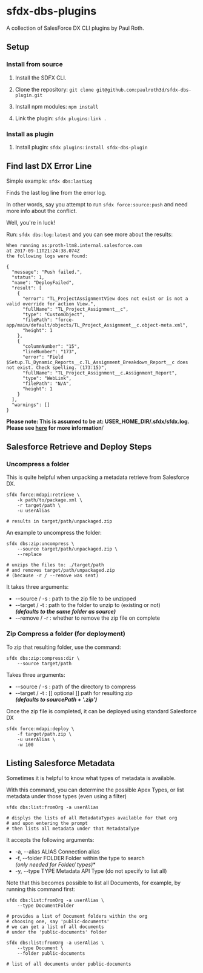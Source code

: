 # sfdx-dbs-plugins 

A collection of SalesForce DX CLI plugins by Paul Roth.

## Setup

### Install from source

1. Install the SDFX CLI.

2. Clone the repository: `git clone git@github.com:paulroth3d/sfdx-dbs-plugin.git`

3. Install npm modules: `npm install`

4. Link the plugin: `sfdx plugins:link .`

### Install as plugin

1. Install plugin: `sfdx plugins:install sfdx-dbs-plugin`

## Find last DX Error Line

Simple example: `sfdx dbs:lastLog`

Finds the last log line from the error log.

In other words, say you attempt to run `sfdx force:source:push` and need more info about the conflict.

Well, you're in luck!

Run: `sfdx dbs:log:latest` and you can see more about the results:

	When running as:proth-ltm8.internal.salesforce.com
	at 2017-09-11T21:24:38.074Z
	the following logs were found:

	{
	  "message": "Push failed.",
	  "status": 1,
	  "name": "DeployFailed",
	  "result": [
		{
		  "error": "TL_ProjectAssignmentView does not exist or is not a valid override for action View.",
		  "fullName": "TL_Project_Assignment__c",
		  "type": "CustomObject",
		  "filePath": "force-app/main/default/objects/TL_Project_Assignment__c.object-meta.xml",
		  "height": 1
		},
		{
		  "columnNumber": "15",
		  "lineNumber": "173",
		  "error": "Field $Setup.TL_Dynamic_Reports__c.TL_Assignment_Breakdown_Report__c does not exist. Check spelling. (173:15)",
		  "fullName": "TL_Project_Assignment__c.Assignment_Report",
		  "type": "WebLink",
		  "filePath": "N/A",
		  "height": 1
		}
	  ],
	  "warnings": []
	}

**Please note: This is assumed to be at: USER_HOME_DIR/.sfdx/sfdx.log. Please see [here](https://developer.salesforce.com/docs/atlas.en-us.sfdx_dev.meta/sfdx_dev/sfdx_dev_cli_log_messages.htm) for more information**/

## Salesforce Retrieve and Deploy Steps

### Uncompress a folder

This is quite helpful when unpacking a metadata retrieve from Salesforce DX.

	sfdx force:mdapi:retrieve \
		-k path/to/package.xml \
		-r target/path \
		-u userAlias
		
	# results in target/path/unpackaged.zip
	
An example to uncompress the folder:

	sfdx dbs:zip:uncompress \
		--source target/path/unpackaged.zip \
		--replace
	
	# unzips the files to: ./target/path
	# and removes target/path/unpackaged.zip
	# (because -r / --remove was sent)

It takes three arguments:

* --source / -s : path to the zip file to be unzipped
* --target / -t : path to the folder to unzip to (existing or not) <br /> ***(defaults to the same folder as source)***
* --remove / -r : whether to remove the zip file on complete

### Zip Compress a folder (for deployment)

To zip that resulting folder, use the command:

	sfdx dbs:zip:compress:dir \
		--source target/path
	
Takes three arguments:

* --source / -s : path of the directory to compress
* --target / -t : [[ optional ]] path for resulting zip <br /> ***(defaults to sourcePath + '.zip')***

Once the zip file is completed, it can be deployed using standard Salesforce DX

	sfdx force:mdapi:deploy \
		-f target/path.zip \
		-u userAlias \
		-w 100

## Listing Salesforce Metadata

Sometimes it is helpful to know what types of metadata is available.

With this command, you can determine the possible Apex Types, or list metadata under those types (even using a filter)

	sfdx dbs:list:fromOrg -a userAlias
	
	# displys the lists of all MetadataTypes available for that org
	# and upon entering the prompt
	# then lists all metadata under that MetadataType
	
It accepts the following arguments:

*  -a, --alias ALIAS    Connection alias
*  -f, --folder FOLDER  Folder within the type to search <br /> **(only needed for Folder/* types)**
*  -y, --type TYPE      Metadata API Type (do not specify to list all)

Note that this becomes possible to list all Documents, for example, by running this command first:

	sfdx dbs:list:fromOrg -a userAlias \
		--type DocumentFolder
	
	# provides a list of Document folders within the org
	# choosing one, say 'public-documents'
	# we can get a list of all documents
	# under the 'public-documents' folder
	
	sfdx dbs:list:fromOrg -a userAlias \
		--type Document \
		--folder public-documents
		
	# list of all documents under public-documents
	


